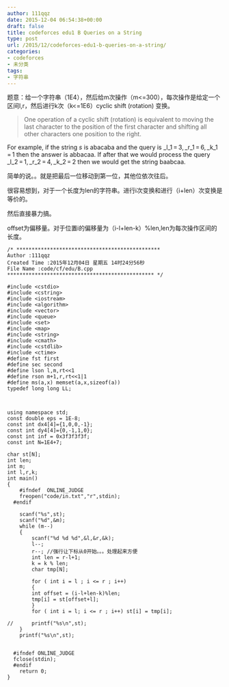 ```yaml
---
author: 111qqz
date: 2015-12-04 06:54:38+00:00
draft: false
title: codeforces edu1 B Queries on a String
type: post
url: /2015/12/codeforces-edu1-b-queries-on-a-string/
categories:
- codeforces
- 未分类
tags:
- 字符串
---
```


题意：给一个字符串（1E4），然后给m次操作（m<=300），每次操作是给定一个区间l,r，然后进行k次（k<=1E6）cyclic shift (rotation) 变换。


<blockquote>One operation of a cyclic shift (rotation) is equivalent to moving the last character to the position of the first character and shifting all other characters one position to the right.</blockquote>


For example, if the string _s_ is abacaba and the query is _l_1 = 3, _r_1 = 6, _k_1 = 1 then the answer is abbacaa. If after that we would process the query _l_2 = 1, _r_2 = 4, _k_2 = 2 then we would get the string baabcaa.



简单的说。。就是把最后一位移动到第一位，其他位依次往后。

很容易想到，对于一个长度为len的字符串。进行i次变换和进行（i+len）次变换是等价的。

然后直接暴力搞。

offset为偏移量。对于位置i的偏移量为（i-l+len-k）%len,len为每次操作区间的长度。





    
    /* ***********************************************
    Author :111qqz
    Created Time :2015年12月04日 星期五 14时24分56秒
    File Name :code/cf/edu/B.cpp
    ************************************************ */
    
    #include <cstdio>
    #include <cstring>
    #include <iostream>
    #include <algorithm>
    #include <vector>
    #include <queue>
    #include <set>
    #include <map>
    #include <string>
    #include <cmath>
    #include <cstdlib>
    #include <ctime>
    #define fst first
    #define sec second
    #define lson l,m,rt<<1
    #define rson m+1,r,rt<<1|1
    #define ms(a,x) memset(a,x,sizeof(a))
    typedef long long LL;
    
    
    
    using namespace std;
    const double eps = 1E-8;
    const int dx4[4]={1,0,0,-1};
    const int dy4[4]={0,-1,1,0};
    const int inf = 0x3f3f3f3f;
    const int N=1E4+7;
    
    char st[N];
    int len;
    int m;
    int l,r,k;
    int main()
    {
    	#ifndef  ONLINE_JUDGE 
    	freopen("code/in.txt","r",stdin);
      #endif
    
    	scanf("%s",st);
    	scanf("%d",&m);
    	while (m--)
    	{
    	    scanf("%d %d %d",&l,&r,&k);
    	    l--;
    	    r--; //强行让下标从0开始。。。处理起来方便
    	    int len = r-l+1;
    	    k = k % len;
    	    char tmp[N];
    
    	    for ( int i = l ; i <= r ; i++)
    	    {
    		int offset = (i-l+len-k)%len;
    		tmp[i] = st[offset+l];
    	    }
    	    for ( int i = l; i <= r ; i++) st[i] = tmp[i];
    
    //	    printf("%s\n",st);
    	}
    	printf("%s\n",st);
    
    
      #ifndef ONLINE_JUDGE  
      fclose(stdin);
      #endif
        return 0;
    }
    




